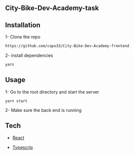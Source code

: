 ## City-Bike-Dev-Academy-task

## Installation

1- Clone the repo 
```bash
https://github.com/capo33/City-Bike-Dev-Academy-frontend
```
2- install dependencies 
```bash
yarn 
```

## Usage
1- Go to the root  directory and start the server
```
yarn start
```
2- Make sure the back end is running
 
## Tech
- [React] 
- [Typescrip]


   [React]: <https://react.dev/>
   [Typescrip]: <https://www.typescriptlang.org/>